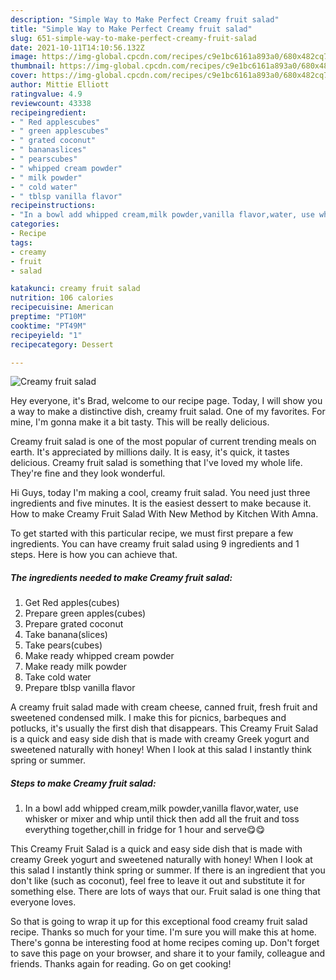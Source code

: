 ```yaml
---
description: "Simple Way to Make Perfect Creamy fruit salad"
title: "Simple Way to Make Perfect Creamy fruit salad"
slug: 651-simple-way-to-make-perfect-creamy-fruit-salad
date: 2021-10-11T14:10:56.132Z
image: https://img-global.cpcdn.com/recipes/c9e1bc6161a893a0/680x482cq70/creamy-fruit-salad-recipe-main-photo.jpg
thumbnail: https://img-global.cpcdn.com/recipes/c9e1bc6161a893a0/680x482cq70/creamy-fruit-salad-recipe-main-photo.jpg
cover: https://img-global.cpcdn.com/recipes/c9e1bc6161a893a0/680x482cq70/creamy-fruit-salad-recipe-main-photo.jpg
author: Mittie Elliott
ratingvalue: 4.9
reviewcount: 43338
recipeingredient:
- " Red applescubes"
- " green applescubes"
- " grated coconut"
- " bananaslices"
- " pearscubes"
- " whipped cream powder"
- " milk powder"
- " cold water"
- " tblsp vanilla flavor"
recipeinstructions:
- "In a bowl add whipped cream,milk powder,vanilla flavor,water, use whisker or mixer and whip until thick then add all the fruit and toss everything together,chill in fridge for 1 hour and serve😋😋"
categories:
- Recipe
tags:
- creamy
- fruit
- salad

katakunci: creamy fruit salad 
nutrition: 106 calories
recipecuisine: American
preptime: "PT10M"
cooktime: "PT49M"
recipeyield: "1"
recipecategory: Dessert

---
```



![Creamy fruit salad](https://img-global.cpcdn.com/recipes/c9e1bc6161a893a0/680x482cq70/creamy-fruit-salad-recipe-main-photo.jpg)

Hey everyone, it's Brad, welcome to our recipe page. Today, I will show you a way to make a distinctive dish, creamy fruit salad. One of my favorites. For mine, I'm gonna make it a bit tasty. This will be really delicious.

Creamy fruit salad is one of the most popular of current trending meals on earth. It's appreciated by millions daily. It is easy, it's quick, it tastes delicious. Creamy fruit salad is something that I've loved my whole life. They're fine and they look wonderful.

Hi Guys, today I&#39;m making a cool, creamy fruit salad. You need just three ingredients and five minutes. It is the easiest dessert to make because it. How to make Creamy Fruit Salad With New Method by Kitchen With Amna.


To get started with this particular recipe, we must first prepare a few ingredients. You can have creamy fruit salad using 9 ingredients and 1 steps. Here is how you can achieve that.

<!--inarticleads1-->

##### The ingredients needed to make Creamy fruit salad:

1. Get  Red apples(cubes)
1. Prepare  green apples(cubes)
1. Prepare  grated coconut
1. Take  banana(slices)
1. Take  pears(cubes)
1. Make ready  whipped cream powder
1. Make ready  milk powder
1. Take  cold water
1. Prepare  tblsp vanilla flavor


A creamy fruit salad made with cream cheese, canned fruit, fresh fruit and sweetened condensed milk. I make this for picnics, barbeques and potlucks, it&#39;s usually the first dish that disappears. This Creamy Fruit Salad is a quick and easy side dish that is made with creamy Greek yogurt and sweetened naturally with honey! When I look at this salad I instantly think spring or summer. 

<!--inarticleads2-->

##### Steps to make Creamy fruit salad:

1. In a bowl add whipped cream,milk powder,vanilla flavor,water, use whisker or mixer and whip until thick then add all the fruit and toss everything together,chill in fridge for 1 hour and serve😋😋


This Creamy Fruit Salad is a quick and easy side dish that is made with creamy Greek yogurt and sweetened naturally with honey! When I look at this salad I instantly think spring or summer. If there is an ingredient that you don&#39;t like (such as coconut), feel free to leave it out and substitute it for something else. There are lots of ways that our. Fruit salad is one thing that everyone loves. 

So that is going to wrap it up for this exceptional food creamy fruit salad recipe. Thanks so much for your time. I'm sure you will make this at home. There's gonna be interesting food at home recipes coming up. Don't forget to save this page on your browser, and share it to your family, colleague and friends. Thanks again for reading. Go on get cooking!
